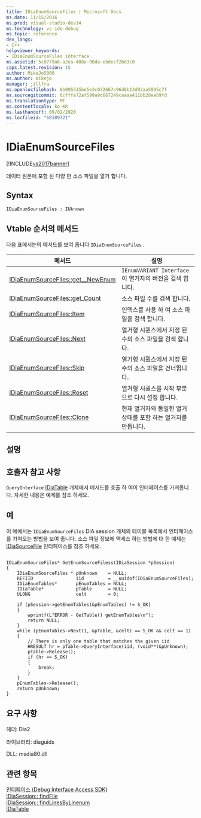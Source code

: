 ```yaml
---
title: IDiaEnumSourceFiles | Microsoft Docs
ms.date: 11/15/2016
ms.prod: visual-studio-dev14
ms.technology: vs-ide-debug
ms.topic: reference
dev_langs:
- C++
helpviewer_keywords:
- IDiaEnumSourceFiles interface
ms.assetid: 5c0779a6-a2ea-408a-90da-ebdecf2b83c0
caps.latest.revision: 15
author: MikeJo5000
ms.author: mikejo
manager: jillfra
ms.openlocfilehash: 8b095515be5e3c032667c96d8b13d92aa5995c7f
ms.sourcegitcommit: 6cfffa72af599a9d667249caaaa411bb28ea69fd
ms.translationtype: MT
ms.contentlocale: ko-KR
ms.lasthandoff: 09/02/2020
ms.locfileid: "68189721"
---
```

# <a name="idiaenumsourcefiles"></a>IDiaEnumSourceFiles
[!INCLUDE[vs2017banner](../../includes/vs2017banner.md)]

데이터 원본에 포함 된 다양 한 소스 파일을 열거 합니다.  
  
## <a name="syntax"></a>Syntax  
  
```  
IDiaEnumSourceFiles : IUknown  
```  
  
## <a name="methods-in-vtable-order"></a>Vtable 순서의 메서드  
 다음 표에서는의 메서드를 보여 줍니다 `IDiaEnumSourceFiles` .  
  
|메서드|설명|  
|------------|-----------------|  
|[IDiaEnumSourceFiles::get__NewEnum](../../debugger/debug-interface-access/idiaenumsourcefiles-get-newenum.md)|`IEnumVARIANT Interface`이 열거자의 버전을 검색 합니다.|  
|[IDiaEnumSourceFiles::get_Count](../../debugger/debug-interface-access/idiaenumsourcefiles-get-count.md)|소스 파일 수를 검색 합니다.|  
|[IDiaEnumSourceFiles::Item](../../debugger/debug-interface-access/idiaenumsourcefiles-item.md)|인덱스를 사용 하 여 소스 파일을 검색 합니다.|  
|[IDiaEnumSourceFiles::Next](../../debugger/debug-interface-access/idiaenumsourcefiles-next.md)|열거형 시퀀스에서 지정 된 수의 소스 파일을 검색 합니다.|  
|[IDiaEnumSourceFiles::Skip](../../debugger/debug-interface-access/idiaenumsourcefiles-skip.md)|열거형 시퀀스에서 지정 된 수의 소스 파일을 건너뜁니다.|  
|[IDiaEnumSourceFiles::Reset](../../debugger/debug-interface-access/idiaenumsourcefiles-reset.md)|열거형 시퀀스를 시작 부분으로 다시 설정 합니다.|  
|[IDiaEnumSourceFiles::Clone](../../debugger/debug-interface-access/idiaenumsourcefiles-clone.md)|현재 열거자와 동일한 열거 상태를 포함 하는 열거자를 만듭니다.|  
  
## <a name="remarks"></a>설명  
  
## <a name="notes-for-callers"></a>호출자 참고 사항  
 `QueryInterface` [IDiaTable](../../debugger/debug-interface-access/idiatable.md) 개체에서 메서드를 호출 하 여이 인터페이스를 가져옵니다. 자세한 내용은 예제를 참조 하세요.  
  
## <a name="example"></a>예  
 이 예에서는 `IDiaEnumSourceFiles` DIA session 개체의 테이블 목록에서 인터페이스를 가져오는 방법을 보여 줍니다. 소스 파일 정보에 액세스 하는 방법에 대 한 예제는 [IDiaSourceFile](../../debugger/debug-interface-access/idiasourcefile.md) 인터페이스를 참조 하세요.  
  
```cpp#  
  
IDiaEnumSourceFiles* GetEnumSourceFiless(IDiaSession *pSession)  
{  
    IDiaEnumSourceFiles * pUnknown    = NULL;  
    REFIID                iid         = __uuidof(IDiaEnumSourceFiles);  
    IDiaEnumTables*       pEnumTables = NULL;  
    IDiaTable*            pTable      = NULL;  
    ULONG                 celt        = 0;  
  
    if (pSession->getEnumTables(&pEnumTables) != S_OK)  
    {  
        wprintf(L"ERROR - GetTable() getEnumTables\n");  
        return NULL;  
    }  
    while (pEnumTables->Next(1, &pTable, &celt) == S_OK && celt == 1)  
    {  
        // There is only one table that matches the given iid  
        HRESULT hr = pTable->QueryInterface(iid, (void**)&pUnknown);  
        pTable->Release();  
        if (hr == S_OK)  
        {  
            break;  
        }  
    }  
    pEnumTables->Release();  
    return pUnknown;  
}  
```  
  
## <a name="requirements"></a>요구 사항  
 헤더: Dia2  
  
 라이브러리: diaguids  
  
 DLL: msdia80.dll  
  
## <a name="see-also"></a>관련 항목  
 [인터페이스 (Debug Interface Access SDK)](../../debugger/debug-interface-access/interfaces-debug-interface-access-sdk.md)   
 [IDiaSession:: findFile](../../debugger/debug-interface-access/idiasession-findfile.md)   
 [IDiaSession:: findLinesByLinenum](../../debugger/debug-interface-access/idiasession-findlinesbylinenum.md)   
 [IDiaTable](../../debugger/debug-interface-access/idiatable.md)
